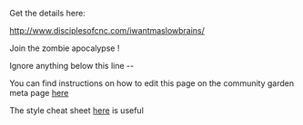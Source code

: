 
Get the details here:


http://www.disciplesofcnc.com/iwantmaslowbrains/

Join the zombie apocalypse !


Ignore anything below this line --

You can find instructions on how to edit this page on the community garden meta page [here](http://maslowcommunitygarden.org/Website.html?instructions=true)

The style cheat sheet [here](https://github.com/adam-p/markdown-here/wiki/Markdown-Cheatsheet) is useful
